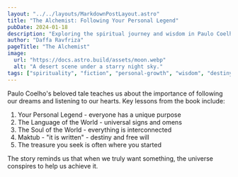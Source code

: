 ```yaml
---
layout: "../../layouts/MarkdownPostLayout.astro"
title: "The Alchemist: Following Your Personal Legend"
pubDate: 2024-01-18
description: "Exploring the spiritual journey and wisdom in Paulo Coelho's The Alchemist"
author: "Daffa Ravfriza"
pageTitle: "The Alchemist"
image:
  url: "https://docs.astro.build/assets/moon.webp"
  alt: "A desert scene under a starry night sky."
tags: ["spirituality", "fiction", "personal-growth", "wisdom", "destiny"]
---
```


Paulo Coelho's beloved tale teaches us about the importance of following our dreams and listening to our hearts. Key lessons from the book include:

1. Your Personal Legend - everyone has a unique purpose
2. The Language of the World - universal signs and omens
3. The Soul of the World - everything is interconnected
4. Maktub - "it is written" - destiny and free will
5. The treasure you seek is often where you started

The story reminds us that when we truly want something, the universe conspires to help us achieve it.
